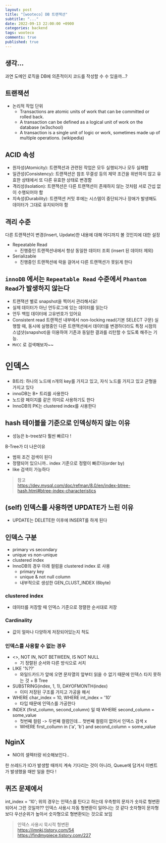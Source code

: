 ```yaml
---
layout: post
title: "[wooteco] DB 트랜잭션"
subtitle: "..."
date: 2022-09-13 22:00:00 +0900
categories: backend
tags: wooteco
comments: true
published: true
---
```


## 생각...

과연 도메인 로직을 DB에 의존적이지 코드를 작성할 수 수 있을까...?


## 트랜잭션

- 논리적 작업 단위
  - Transactions are atomic units of work that can be committed or rolled back.
  - A transaction can be defined as a logical unit of work on the database (w3school)
  - A transaction is a single unit of logic or work, sometimes made up of multiple operations. (wikipedia)

## ACID 속성

- 원자성(Atomicity): 트랜잭션과 관련된 작업은 모두 실행되거나 모두 실패함
- 일관성(Consistency): 트랜잭션은 참조 무결성 등의 제약 조건을 위반하지 않고 유효한 상태에서 또 다른 유효한 상태로 변경함
- 격리성(Isolation): 트랜잭션은 다른 트랜잭션이 존재하지 않는 것처럼 서로 간섭 없이 수행되어야 함
- 지속성(Durability): 트랜잭션 커밋 후에는 시스템이 중단되거나 장애가 발생해도 데이터가 그대로 유지되어야 함


## 격리 수준
다른 트랜잭션이 변경(Insert, Update)한 내용에 대해 어디까지 볼 것인지에 대한 설정

- Repeatable Read
  - 진행중인 트랜잭션내에서 항상 동일한 데이터 조회 (insert 된 데이터 제외)
- Serializable
  - 진행중인 트랜잭션에 락을 걸어서 다른 트랜잭션가 못읽게 한다

## `innoDB` 에서는 `Repeatable Read` 수준에서 `Phantom Read`가 발생하지 않는다
- 트랜잭션 별로 snapshot을 찍어서 관리해서요!
- 실제 데이터가 아닌 언두로그에 있는 데이터를 읽는다
- 언두 백업 데이터에 고유번호가 있어요
- Consistent read 트랜잭션 내부에서 non-locking read(기본 SELECT 구문) 실행할 때, 동시에 실행중인 다른 트랜잭션에서 데이터를 변경하더라도 특정 시점의 스냅샷(snapshot)을 이용하여 기존과 동일한 결과를 리턴할 수 있도록 해주는 기능.
- `MVCC` 로 검색해보자~~

# 인덱스

- B트리: 하나의 노드에 n개의 key를 가지고 있고, 자식 노드를 가지고 있고 균형을 가지고 있다
- innoDB는 B+ 트리를 사용한다
- 노드랑 페이지를 같은 의미로 사용하기도 한다
- InnoDB의 PK는 clustered index를 사용한다

## hash 테이블을 기준으로 인덱싱하지 않는 이유

- 성능은 b-tree보다 훨씬 빠르다 !  

B-Tree가 더 나은이유  
- 범위 조건 검색이 된다
- 정렬되어 있으니까.. index 기준으로 정렬이 빠르다(order by)  
- like 검색이 가능하다  

> 참고  
> https://dev.mysql.com/doc/refman/8.0/en/index-btree-hash.html#btree-index-characteristics  

## (self) 인덱스를 사용하면 UPDATE가 느린 이유

- UPDATE는 DELETE한 이후에 INSERT를 하게 된다


## 인덱스 구분
- primary vs secondary
- unique vs non-unique
- clustered index
- InnoDB의 경우 아래 컬럼을 clustered index 로 사용
  - primary key
  - unique & not null column
  - 내부적으로 생성한 GEN_CLUST_INDEX (6byte)

### clustered index
- 데이터를 저장할 때 인덱스 기준으로 정렬한 순서대로 저장

### Cardinality
- 값이 얼마나 다양하게 저장되어있는지 척도


### 인덱스를 사용할 수 없는 경우
- <>, NOT IN, NOT BETWEEN, IS NOT NULL
  - 기 정렬된 순서와 다른 방식으로 서치
- LIKE '%??'
  - 와일드카드가 앞에 오면 문자열의 앞부터 읽을 수 없기 때문에 인덱스 타지 못하는 것 + B Tree
- SUBSTRING(index, 1, 1), DAYOFMONTH(index)
  - 이미 저장된 구조를 가지고 가공을 해서
- WHERE char_index = 10, WHERE int_index = '10'
  - 타입 때문에 인덱스를 가공한다
- INDEX (first_column, second_column) 일 때 WHERE second_column = some_value
  - 첫번째 컬럼 -> 두번째 컬럼인데... 첫번째 컬럼이 없어서 인덱스 검색 x
  - WHERE first_collumn in ('a', 'b') and second_column = some_value


## NginX

- NIO의 셀렉터랑 비슷해보인다..

한 쓰레드가 IO가 발생할 때까지 계속 기다리는 것이 아니라, Queue에 담겨서 이벤트가 발생했을 때만 일을 한다 !


## 퀴즈 문제에서

int_index = '10';
위의 경우는 인덱스를 탄다고 하는데 우측항의 문자가 숫자로 형변환되어서 그런 것일까??
인덱스 사용시 자동 형변환이 일어나는 것 같다
숫자형이 문자형보다 우선순위가 높아서 숫자형으로 형변환되는 것으로 보임

> 인덱스 사용시 묵시적 형변환  
> https://imnkj.tistory.com/54  
> https://findmypiece.tistory.com/227  
